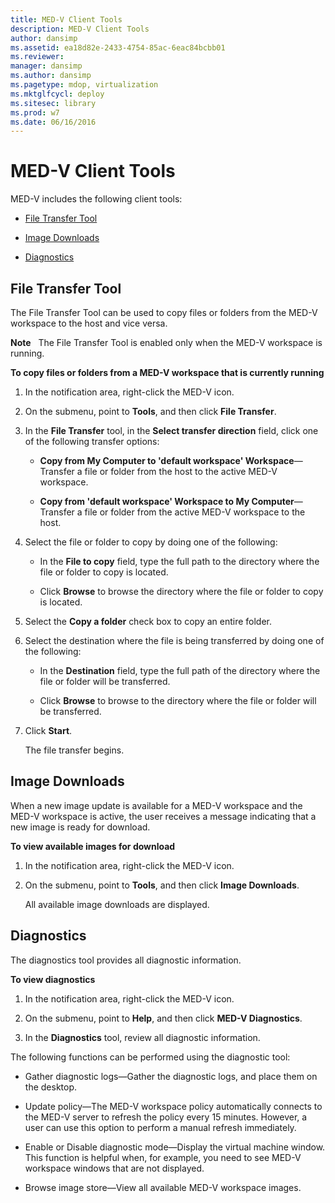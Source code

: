 ```yaml
---
title: MED-V Client Tools
description: MED-V Client Tools
author: dansimp
ms.assetid: ea18d82e-2433-4754-85ac-6eac84bcbb01
ms.reviewer: 
manager: dansimp
ms.author: dansimp
ms.pagetype: mdop, virtualization
ms.mktglfcycl: deploy
ms.sitesec: library
ms.prod: w7
ms.date: 06/16/2016
---
```



# MED-V Client Tools


MED-V includes the following client tools:

-   [File Transfer Tool](#bkmk-filetransfertool)

-   [Image Downloads](#bkmk-imagedownloads)

-   [Diagnostics](#bkmk-diagnostics)

## <a href="" id="bkmk-filetransfertool"></a>File Transfer Tool


The File Transfer Tool can be used to copy files or folders from the MED-V workspace to the host and vice versa.

**Note**  
The File Transfer Tool is enabled only when the MED-V workspace is running.

 

**To copy files or folders from a MED-V workspace that is currently running**

1.  In the notification area, right-click the MED-V icon.

2.  On the submenu, point to **Tools**, and then click **File Transfer**.

3.  In the **File Transfer** tool, in the **Select transfer direction** field, click one of the following transfer options:

    -   **Copy from My Computer to 'default workspace' Workspace**—Transfer a file or folder from the host to the active MED-V workspace.

    -   **Copy from 'default workspace' Workspace to My Computer**—Transfer a file or folder from the active MED-V workspace to the host.

4.  Select the file or folder to copy by doing one of the following:

    -   In the **File to copy** field, type the full path to the directory where the file or folder to copy is located.

    -   Click **Browse** to browse the directory where the file or folder to copy is located.

5.  Select the **Copy a folder** check box to copy an entire folder.

6.  Select the destination where the file is being transferred by doing one of the following:

    -   In the **Destination** field, type the full path of the directory where the file or folder will be transferred.

    -   Click **Browse** to browse to the directory where the file or folder will be transferred.

7.  Click **Start**.

    The file transfer begins.

## <a href="" id="bkmk-imagedownloads"></a>Image Downloads


When a new image update is available for a MED-V workspace and the MED-V workspace is active, the user receives a message indicating that a new image is ready for download.

**To view available images for download**

1.  In the notification area, right-click the MED-V icon.

2.  On the submenu, point to **Tools**, and then click **Image Downloads**.

    All available image downloads are displayed.

## <a href="" id="bkmk-diagnostics"></a>Diagnostics


The diagnostics tool provides all diagnostic information.

**To view diagnostics**

1.  In the notification area, right-click the MED-V icon.

2.  On the submenu, point to **Help**, and then click **MED-V Diagnostics**.

3.  In the **Diagnostics** tool, review all diagnostic information.

The following functions can be performed using the diagnostic tool:

-   Gather diagnostic logs—Gather the diagnostic logs, and place them on the desktop.

-   Update policy—The MED-V workspace policy automatically connects to the MED-V server to refresh the policy every 15 minutes. However, a user can use this option to perform a manual refresh immediately.

-   Enable or Disable diagnostic mode—Display the virtual machine window. This function is helpful when, for example, you need to see MED-V workspace windows that are not displayed.

-   Browse image store—View all available MED-V workspace images.

 

 





